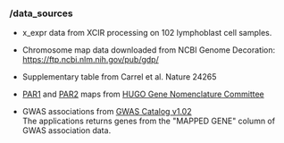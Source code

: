 ### /data_sources

- x_expr data from XCIR processing on 102 lymphoblast cell samples.

- Chromosome map data downloaded from NCBI Genome Decoration: https://ftp.ncbi.nlm.nih.gov/pub/gdp/

- Supplementary table from Carrel et al. Nature 24265

- [PAR1](https://www.genenames.org/data/genegroup/#!/group/715) and [PAR2](https://www.genenames.org/data/genegroup/#!/group/716) maps from [HUGO Gene Nomenclature Committee](https://www.genenames.org)

- GWAS associations from [GWAS Catalog v1.02](https://www.ebi.ac.uk/gwas/docs/file-downloads)\
The applications returns genes from the "MAPPED GENE" column of GWAS association data.